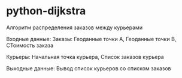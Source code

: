 # python-dijkstra
Алгоритм распределения заказов между курьерами

Входные данные:
  Заказы:
    Геоданные точки А,
    Геоданные точки B,
    СТоимость заказа

  Курьеры:
    Начальная точка курьера,
    Список заказов курьера

Выходные данные:
  Вывод список курьеров со списком заказов
